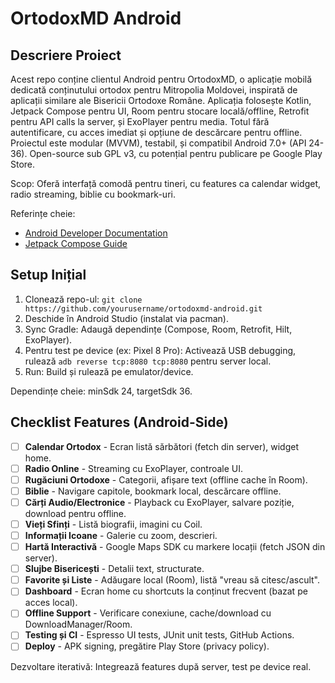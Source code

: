 # OrtodoxMD Android

## Descriere Proiect
Acest repo conține clientul Android pentru OrtodoxMD, o aplicație mobilă dedicată conținutului ortodox pentru Mitropolia Moldovei, inspirată de aplicații similare ale Bisericii Ortodoxe Române. Aplicația folosește Kotlin, Jetpack Compose pentru UI, Room pentru stocare locală/offline, Retrofit pentru API calls la server, și ExoPlayer pentru media. Totul fără autentificare, cu acces imediat și opțiune de descărcare pentru offline. Proiectul este modular (MVVM), testabil, și compatibil Android 7.0+ (API 24-36). Open-source sub GPL v3, cu potențial pentru publicare pe Google Play Store.

Scop: Oferă interfață comodă pentru tineri, cu features ca calendar widget, radio streaming, biblie cu bookmark-uri.

Referințe cheie:
- [Android Developer Documentation](https://developer.android.com/docs)
- [Jetpack Compose Guide](https://developer.android.com/develop/ui/compose)

## Setup Inițial
1. Clonează repo-ul: `git clone https://github.com/yourusername/ortodoxmd-android.git`
2. Deschide în Android Studio (instalat via pacman).
3. Sync Gradle: Adaugă dependințe (Compose, Room, Retrofit, Hilt, ExoPlayer).
4. Pentru test pe device (ex: Pixel 8 Pro): Activează USB debugging, rulează `adb reverse tcp:8080 tcp:8080` pentru server local.
5. Run: Build și rulează pe emulator/device.

Dependințe cheie: minSdk 24, targetSdk 36.

## Checklist Features (Android-Side)
- [ ] **Calendar Ortodox** - Ecran listă sărbători (fetch din server), widget home.
- [ ] **Radio Online** - Streaming cu ExoPlayer, controale UI.
- [ ] **Rugăciuni Ortodoxe** - Categorii, afișare text (offline cache în Room).
- [ ] **Biblie** - Navigare capitole, bookmark local, descărcare offline.
- [ ] **Cărți Audio/Electronice** - Playback cu ExoPlayer, salvare poziție, download pentru offline.
- [ ] **Vieți Sfinți** - Listă biografii, imagini cu Coil.
- [ ] **Informații Icoane** - Galerie cu zoom, descrieri.
- [ ] **Hartă Interactivă** - Google Maps SDK cu markere locații (fetch JSON din server).
- [ ] **Slujbe Bisericești** - Detalii text, structurate.
- [ ] **Favorite și Liste** - Adăugare local (Room), listă "vreau să citesc/ascult".
- [ ] **Dashboard** - Ecran home cu shortcuts la conținut frecvent (bazat pe acces local).
- [ ] **Offline Support** - Verificare conexiune, cache/download cu DownloadManager/Room.
- [ ] **Testing și CI** - Espresso UI tests, JUnit unit tests, GitHub Actions.
- [ ] **Deploy** - APK signing, pregătire Play Store (privacy policy).

Dezvoltare iterativă: Integrează features după server, test pe device real.
